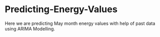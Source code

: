 # Predicting-Energy-Values
Here we are predicting May month energy values with help of past data using ARIMA Modelling.
